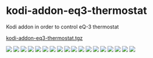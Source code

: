 # kodi-addon-eq3-thermostat
Kodi addon in order to control eQ-3 thermostat


[kodi-addon-eq3-thermostat.tgz](/kodi-addon-eq3-thermostat.zip)


<img src="plugin.audio.eq3/resources/assets/screenshot_1.png?raw=true">

<img src="plugin.audio.eq3/resources/assets/screenshot_2.png?raw=true">

<img src="plugin.audio.eq3/resources/assets/screenshot_3.png?raw=true">

<img src="plugin.audio.eq3/resources/assets/screenshot_4.png?raw=true">

<img src="plugin.audio.eq3/resources/assets/screenshot_5.png?raw=true">

<img src="plugin.audio.eq3/resources/assets/screenshot_6.png?raw=true">

<img src="plugin.audio.eq3/resources/assets/screenshot_7.png?raw=true">

<img src="plugin.audio.eq3/resources/assets/screenshot_8.png?raw=true">

<img src="plugin.audio.eq3/resources/assets/screenshot_9.png?raw=true">

<img src="plugin.audio.eq3/resources/assets/screenshot_10.png?raw=true">

<img src="plugin.audio.eq3/resources/assets/screenshot_11.png?raw=true">

<img src="plugin.audio.eq3/resources/assets/screenshot_14.png?raw=true">

<img src="plugin.audio.eq3/resources/assets/screenshot_15.png?raw=true">

<img src="plugin.audio.eq3/resources/assets/screenshot_16.png?raw=true">

<img src="plugin.audio.eq3/resources/assets/screenshot_17.png?raw=true">

<img src="plugin.audio.eq3/resources/assets/screenshot_18.png?raw=true">

<img src="plugin.audio.eq3/resources/assets/screenshot_19.png?raw=true">

<img src="plugin.audio.eq3/resources/assets/screenshot_20.png?raw=true">
